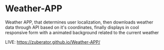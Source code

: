 # Weather-APP
Weather APP, that determines user localization,
then downloads weather data through API based on it's coordinates,
finally displays in cool responsive form with a animated background related to the current weather

LIVE: https://zuberator.github.io/Weather-APP/
